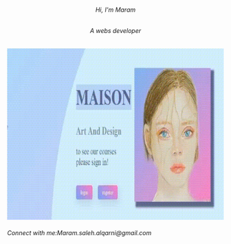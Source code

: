 <h6 align="center">Hi, I'm Maram</h6>
<h6 align="center">A webs developer</h6>

 <img src="exa.gif" width="760" height="400"/> 

 <h6 align="left">Connect with me:Maram.saleh.alqarni@gmail.com</h6>
